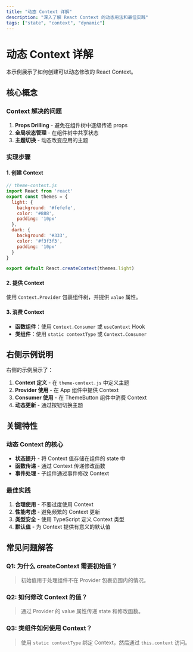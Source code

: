 ```yaml
---
title: "动态 Context 详解"
description: "深入了解 React Context 的动态用法和最佳实践"
tags: ["state", "context", "dynamic"]
---
```


# 动态 Context 详解

本示例展示了如何创建可以动态修改的 React Context。

## 核心概念

### Context 解决的问题
1. **Props Drilling** - 避免在组件树中逐级传递 props
2. **全局状态管理** - 在组件树中共享状态
3. **主题切换** - 动态改变应用的主题

### 实现步骤

#### 1. 创建 Context
```jsx
// theme-context.js
import React from 'react'
export const themes = {
  light: {
    background: '#fefefe',
    color: '#888',
    padding: '10px'
  },
  dark: {
    background: '#333',
    color: '#f3f3f3',
    padding: '10px'
  }
}

export default React.createContext(themes.light)
```

#### 2. 提供 Context
使用 `Context.Provider` 包裹组件树，并提供 `value` 属性。

#### 3. 消费 Context
- **函数组件**：使用 `Context.Consumer` 或 `useContext` Hook
- **类组件**：使用 `static contextType` 或 `Context.Consumer`

## 右侧示例说明

右侧的示例展示了：

1. **Context 定义** - 在 `theme-context.js` 中定义主题
2. **Provider 使用** - 在 App 组件中提供 Context
3. **Consumer 使用** - 在 ThemeButton 组件中消费 Context
4. **动态更新** - 通过按钮切换主题

## 关键特性

### 动态 Context 的核心
- **状态提升** - 将 Context 值存储在组件的 state 中
- **函数传递** - 通过 Context 传递修改函数
- **事件处理** - 子组件通过事件修改 Context

### 最佳实践
1. **合理使用** - 不要过度使用 Context
2. **性能考虑** - 避免频繁的 Context 更新
3. **类型安全** - 使用 TypeScript 定义 Context 类型
4. **默认值** - 为 Context 提供有意义的默认值

## 常见问题解答

### Q1: 为什么 createContext 需要初始值？
> 初始值用于处理组件不在 Provider 包裹范围内的情况。

### Q2: 如何修改 Context 的值？
> 通过 Provider 的 value 属性传递 state 和修改函数。

### Q3: 类组件如何使用 Context？
> 使用 `static contextType` 绑定 Context，然后通过 `this.context` 访问。